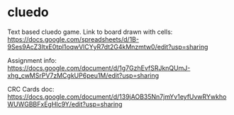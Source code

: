 # cluedo
Text based cluedo game.
Link to board drawn with cells: https://docs.google.com/spreadsheets/d/1B-9Ses9AcZ3ltxE0tpl1oqwVlCYyR7dt2G4kMnzmtw0/edit?usp=sharing


Assignment info: https://docs.google.com/document/d/1g7GzhEvfSRJknQUmJ-xhg_cwMSrPV7zMCgkUP6peu1M/edit?usp=sharing


CRC Cards doc: https://docs.google.com/document/d/139jAOB35Nn7jmYv1eyfUvwRYwkhoWUWGBBFxEgHIc9Y/edit?usp=sharing
